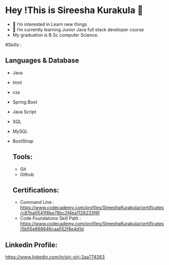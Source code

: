# Hey !This is Sireesha Kurakula 👋 
- 👀 I’m interested in Learn new things 
- 🌱 I’m currently learning Junior Java full stack developer course
-   My graduation is B.Sc computer Science.

#Skills :
## Languages & Database
- Java
- html
- css
- Spring Boot
- Java Script
- SQL
- MySQL
- BootStrap

  ## Tools:
  - Git
  - Github

  ## Certifications:
  - Command Line :
https://www.codecademy.com/profiles/SireeshaKurakula/certificates/c87ba0541f8be78bc2f4ba1128233f6f
  - Code Foundations Skill Path :
    https://www.codecademy.com/profiles/SireeshaKurakula/certificates/5b55e668646caa552f8e4d1d
    
    
  
  
## Linkedin Profile:
https://www.linkedin.com/in/siri-siri-2aa774263


